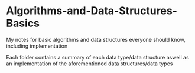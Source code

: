 # Algorithms-and-Data-Structures-Basics
My notes for basic algorithms and data structures everyone should know, including implementation

Each folder contains a summary of each data type/data structure aswell as an implementation of the aforementioned data structures/data types
